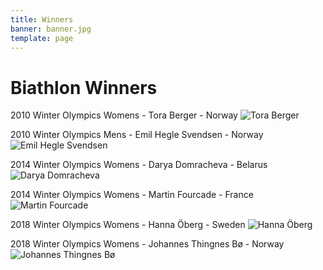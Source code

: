 ```yaml
---
title: Winners
banner: banner.jpg
template: page
---
```


# Biathlon Winners


2010 Winter Olympics Womens - Tora Berger - Norway ![Tora Berger](images/.jpg)

2010 Winter Olympics Mens - Emil Hegle Svendsen - Norway ![Emil Hegle Svendsen](images/Emil_Hegle_Svendsen.JPG)

2014 Winter Olympics Womens - Darya Domracheva - Belarus ![Darya Domracheva](images/Darya_Domracheva_WCup_Oberhof_2018.jpg)

2014 Winter Olympics Womens - Martin Fourcade - France ![Martin Fourcade](images/Martin_Fourcade_octobre_2017.jpg)

2018 Winter Olympics Womens - Hanna Öberg - Sweden ![Hanna Öberg](images/Hanna_Öberg_2017.jpg)

2018 Winter Olympics Womens - Johannes Thingnes Bø - Norway ![Johannes Thingnes Bø](images/Johannes_Thingnes_Bø_01_(cropped).jpg)